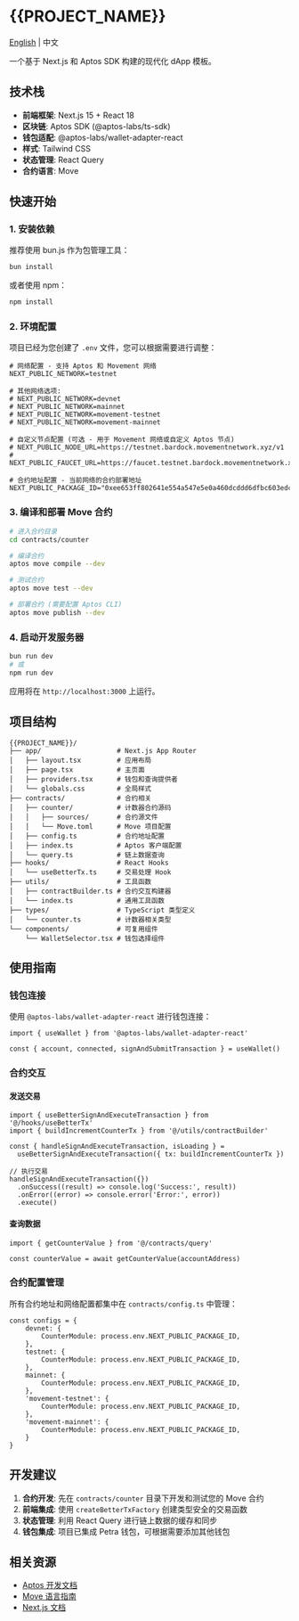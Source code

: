 # {{PROJECT_NAME}}

[English](./README.en.md) | 中文

一个基于 Next.js 和 Aptos SDK 构建的现代化 dApp 模板。

## 技术栈

- **前端框架**: Next.js 15 + React 18
- **区块链**: Aptos SDK (@aptos-labs/ts-sdk)
- **钱包适配**: @aptos-labs/wallet-adapter-react
- **样式**: Tailwind CSS
- **状态管理**: React Query
- **合约语言**: Move

## 快速开始

### 1. 安装依赖

推荐使用 bun.js 作为包管理工具：

```bash
bun install
```

或者使用 npm：

```bash
npm install
```

### 2. 环境配置

项目已经为您创建了 `.env` 文件，您可以根据需要进行调整：

```env
# 网络配置 - 支持 Aptos 和 Movement 网络
NEXT_PUBLIC_NETWORK=testnet

# 其他网络选项:
# NEXT_PUBLIC_NETWORK=devnet
# NEXT_PUBLIC_NETWORK=mainnet
# NEXT_PUBLIC_NETWORK=movement-testnet
# NEXT_PUBLIC_NETWORK=movement-mainnet

# 自定义节点配置 (可选 - 用于 Movement 网络或自定义 Aptos 节点)
# NEXT_PUBLIC_NODE_URL=https://testnet.bardock.movementnetwork.xyz/v1
# NEXT_PUBLIC_FAUCET_URL=https://faucet.testnet.bardock.movementnetwork.xyz/

# 合约地址配置 - 当前网络的合约部署地址
NEXT_PUBLIC_PACKAGE_ID="0xee653ff802641e554a547e5e0a460dcddd6dfbc603edcb364750f571c2459789"
```

### 3. 编译和部署 Move 合约

```bash
# 进入合约目录
cd contracts/counter

# 编译合约
aptos move compile --dev

# 测试合约
aptos move test --dev

# 部署合约 (需要配置 Aptos CLI)
aptos move publish --dev
```

### 4. 启动开发服务器

```bash
bun run dev
# 或
npm run dev
```

应用将在 `http://localhost:3000` 上运行。

## 项目结构

```
{{PROJECT_NAME}}/
├── app/                   # Next.js App Router
│   ├── layout.tsx         # 应用布局
│   ├── page.tsx           # 主页面
│   ├── providers.tsx      # 钱包和查询提供者
│   └── globals.css        # 全局样式
├── contracts/             # 合约相关
│   ├── counter/           # 计数器合约源码
│   │   ├── sources/       # 合约源文件
│   │   └── Move.toml      # Move 项目配置
│   ├── config.ts          # 合约地址配置
│   ├── index.ts           # Aptos 客户端配置
│   └── query.ts           # 链上数据查询
├── hooks/                 # React Hooks
│   └── useBetterTx.ts     # 交易处理 Hook
├── utils/                 # 工具函数
│   ├── contractBuilder.ts # 合约交互构建器
│   └── index.ts           # 通用工具函数
├── types/                 # TypeScript 类型定义
│   └── counter.ts         # 计数器相关类型
└── components/            # 可复用组件
    └── WalletSelector.tsx # 钱包选择组件
```

## 使用指南

### 钱包连接

使用 `@aptos-labs/wallet-adapter-react` 进行钱包连接：

```tsx
import { useWallet } from '@aptos-labs/wallet-adapter-react'

const { account, connected, signAndSubmitTransaction } = useWallet()
```

### 合约交互

#### 发送交易

```tsx
import { useBetterSignAndExecuteTransaction } from '@/hooks/useBetterTx'
import { buildIncrementCounterTx } from '@/utils/contractBuilder'

const { handleSignAndExecuteTransaction, isLoading } = 
  useBetterSignAndExecuteTransaction({ tx: buildIncrementCounterTx })

// 执行交易
handleSignAndExecuteTransaction({})
  .onSuccess((result) => console.log('Success:', result))
  .onError((error) => console.error('Error:', error))
  .execute()
```

#### 查询数据

```tsx
import { getCounterValue } from '@/contracts/query'

const counterValue = await getCounterValue(accountAddress)
```

### 合约配置管理

所有合约地址和网络配置都集中在 `contracts/config.ts` 中管理：

```tsx
const configs = {
    devnet: {
        CounterModule: process.env.NEXT_PUBLIC_PACKAGE_ID,
    },
    testnet: {
        CounterModule: process.env.NEXT_PUBLIC_PACKAGE_ID,
    },
    mainnet: {
        CounterModule: process.env.NEXT_PUBLIC_PACKAGE_ID,
    },
    'movement-testnet': {
        CounterModule: process.env.NEXT_PUBLIC_PACKAGE_ID,
    },
    'movement-mainnet': {
        CounterModule: process.env.NEXT_PUBLIC_PACKAGE_ID,
    }
}
```

## 开发建议

1. **合约开发**: 先在 `contracts/counter` 目录下开发和测试您的 Move 合约
2. **前端集成**: 使用 `createBetterTxFactory` 创建类型安全的交易函数
3. **状态管理**: 利用 React Query 进行链上数据的缓存和同步
4. **钱包集成**: 项目已集成 Petra 钱包，可根据需要添加其他钱包

## 相关资源

- [Aptos 开发文档](https://aptos.dev/zh/build/sdks/ts-sdk)
- [Move 语言指南](https://aptos.dev/zh/build/smart-contracts)
- [Next.js 文档](https://nextjs.org/docs)
